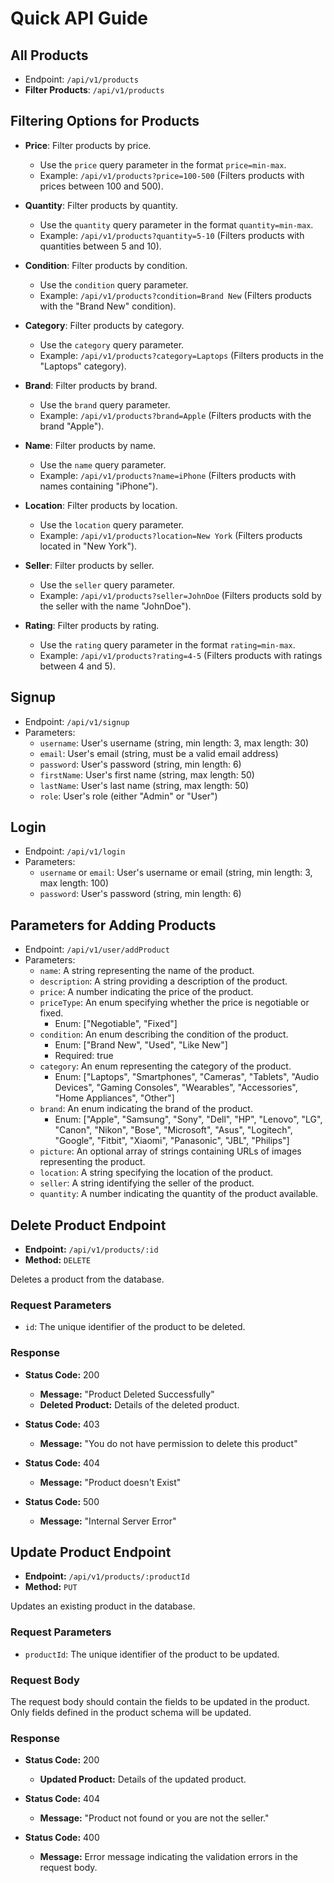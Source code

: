 # Quick API Guide

## All Products
- Endpoint: `/api/v1/products`
- **Filter Products**: `/api/v1/products`

## Filtering Options for Products

- **Price**: Filter products by price.
  - Use the `price` query parameter in the format `price=min-max`.
  - Example: `/api/v1/products?price=100-500` (Filters products with prices between 100 and 500).

- **Quantity**: Filter products by quantity.
  - Use the `quantity` query parameter in the format `quantity=min-max`.
  - Example: `/api/v1/products?quantity=5-10` (Filters products with quantities between 5 and 10).

- **Condition**: Filter products by condition.
  - Use the `condition` query parameter.
  - Example: `/api/v1/products?condition=Brand New` (Filters products with the "Brand New" condition).

- **Category**: Filter products by category.
  - Use the `category` query parameter.
  - Example: `/api/v1/products?category=Laptops` (Filters products in the "Laptops" category).

- **Brand**: Filter products by brand.
  - Use the `brand` query parameter.
  - Example: `/api/v1/products?brand=Apple` (Filters products with the brand "Apple").

- **Name**: Filter products by name.
  - Use the `name` query parameter.
  - Example: `/api/v1/products?name=iPhone` (Filters products with names containing "iPhone").

- **Location**: Filter products by location.
  - Use the `location` query parameter.
  - Example: `/api/v1/products?location=New York` (Filters products located in "New York").

- **Seller**: Filter products by seller.
  - Use the `seller` query parameter.
  - Example: `/api/v1/products?seller=JohnDoe` (Filters products sold by the seller with the name "JohnDoe").

- **Rating**: Filter products by rating.
  - Use the `rating` query parameter in the format `rating=min-max`.
  - Example: `/api/v1/products?rating=4-5` (Filters products with ratings between 4 and 5).

## Signup
- Endpoint: `/api/v1/signup`
- Parameters:
  - `username`: User's username (string, min length: 3, max length: 30)
  - `email`: User's email (string, must be a valid email address)
  - `password`: User's password (string, min length: 6)
  - `firstName`: User's first name (string, max length: 50)
  - `lastName`: User's last name (string, max length: 50)
  - `role`: User's role (either "Admin" or "User")

## Login
- Endpoint: `/api/v1/login`
- Parameters:
  - `username` or `email`: User's username or email (string, min length: 3, max length: 100)
  - `password`: User's password (string, min length: 6)

## Parameters for Adding Products
- Endpoint: `/api/v1/user/addProduct`
- Parameters:
  - `name`: A string representing the name of the product.
  - `description`: A string providing a description of the product.
  - `price`: A number indicating the price of the product.
  - `priceType`: An enum specifying whether the price is negotiable or fixed.
    - Enum: ["Negotiable", "Fixed"]
  - `condition`: An enum describing the condition of the product.
    - Enum: ["Brand New", "Used", "Like New"]
    - Required: true
  - `category`: An enum representing the category of the product.
    - Enum: ["Laptops", "Smartphones", "Cameras", "Tablets", "Audio Devices", "Gaming Consoles", "Wearables", "Accessories", "Home Appliances", "Other"]
  - `brand`: An enum indicating the brand of the product.
    - Enum: ["Apple", "Samsung", "Sony", "Dell", "HP", "Lenovo", "LG", "Canon", "Nikon", "Bose", "Microsoft", "Asus", "Logitech", "Google", "Fitbit", "Xiaomi", "Panasonic", "JBL", "Philips"]
  - `picture`: An optional array of strings containing URLs of images representing the product.
  - `location`: A string specifying the location of the product.
  - `seller`: A string identifying the seller of the product.
  - `quantity`: A number indicating the quantity of the product available.
 
## Delete Product Endpoint

- **Endpoint:** `/api/v1/products/:id`
- **Method:** `DELETE`

Deletes a product from the database.

### Request Parameters

- `id`: The unique identifier of the product to be deleted.

### Response

- **Status Code:** 200
  - **Message:** "Product Deleted Successfully"
  - **Deleted Product:** Details of the deleted product.

- **Status Code:** 403
  - **Message:** "You do not have permission to delete this product"

- **Status Code:** 404
  - **Message:** "Product doesn't Exist"

- **Status Code:** 500
  - **Message:** "Internal Server Error"

## Update Product Endpoint

- **Endpoint:** `/api/v1/products/:productId`
- **Method:** `PUT`

Updates an existing product in the database.

### Request Parameters

- `productId`: The unique identifier of the product to be updated.

### Request Body

The request body should contain the fields to be updated in the product. Only fields defined in the product schema will be updated.

### Response

- **Status Code:** 200
  - **Updated Product:** Details of the updated product.

- **Status Code:** 404
  - **Message:** "Product not found or you are not the seller."

- **Status Code:** 400
  - **Message:** Error message indicating the validation errors in the request body.



